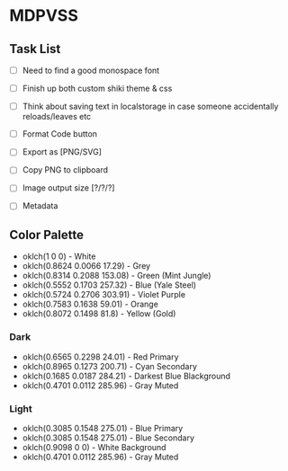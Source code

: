 # MDPVSS

## Task List

- [ ] Need to find a good monospace font
- [ ] Finish up both custom shiki theme & css
- [ ] Think about saving text in localstorage in case someone accidentally reloads/leaves etc

- [ ] Format Code button
- [ ] Export as [PNG/SVG]
- [ ] Copy PNG to clipboard
- [ ] Image output size [?/?/?]

- [ ] Metadata

## Color Palette

- oklch(1 0 0) - White
- oklch(0.8624 0.0066 17.29) - Grey
- oklch(0.8314 0.2088 153.08) - Green (Mint Jungle)
- oklch(0.5552 0.1703 257.32) - Blue (Yale Steel)
- oklch(0.5724 0.2706 303.91) - Violet Purple
- oklch(0.7583 0.1638 59.01) - Orange
- oklch(0.8072 0.1498 81.8) - Yellow (Gold)

### Dark

- oklch(0.6565 0.2298 24.01) - Red Primary
- oklch(0.8965 0.1273 200.71) - Cyan Secondary
- oklch(0.1685 0.0187 284.21) - Darkest Blue Blackground
- oklch(0.4701 0.0112 285.96) - Gray Muted

### Light

- oklch(0.3085 0.1548 275.01) - Blue Primary
- oklch(0.3085 0.1548 275.01) - Blue Secondary
- oklch(0.9098 0 0) - White Background
- oklch(0.4701 0.0112 285.96) - Gray Muted
